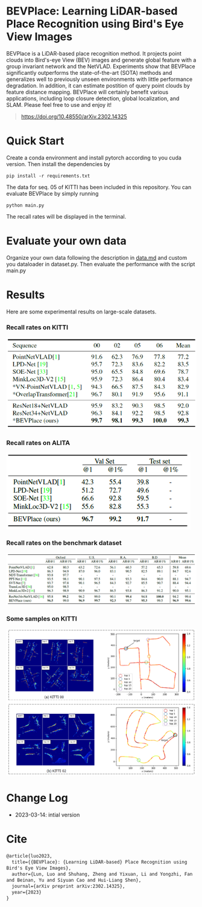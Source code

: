# BEVPlace: Learning LiDAR-based Place Recognition using Bird's Eye View Images
BEVPlace is a LiDAR-based place recognition method. It projects point clouds into Bird's-eye View (BEV) images and generate global feature with a group invariant network and the NetVLAD. Experiments show that BEVPlace significantly outperforms the state-of-the-art (SOTA) methods and generalizes well to previously unseen environments with little performance degradation. In addition, it can estimate postition of query point clouds by feature distance mapping. BEVPlace will certainly benefit various applications, including loop closure detection, global localization, and SLAM. Please feel free to use and enjoy it!

> https://doi.org/10.48550/arXiv.2302.14325

# Quick Start

Create a conda environment and install pytorch according to you cuda version. Then install the dependencies by 
```
pip install -r requirements.txt
```

The data for seq. 05 of KITTI has been included in this repository. You can evaluate BEVPlace by simply running
```
python main.py
```
The recall rates will be displayed in the terminal.

# Evaluate your own data
Organize your own data following the description in [data.md](./data/data.md) and custom you dataloader in dataset.py. Then evaluate the performance with the script main.py

# Results
Here are some experimental results on large-scale datasets.
### Recall rates on KITTI
![KITTI](imgs/KITTI.png)
### Recall rates on ALITA
![KITTI](imgs/ALITA.png)
### Recall rates on the benchmark dataset
![KITTI](imgs/benchmark_dataset.png)

### Some samples on KITTI
![KITTI](imgs/samples.png)

# Change Log
- 2023-03-14: intial version

# Cite
```
@article{luo2023,
  title={{BEVPlace}: {Learning LiDAR-based} Place Recognition using Bird's Eye View Images},
  author={Lun, Luo and Shuhang, Zheng and Yixuan, Li and Yongzhi, Fan and Beinan, Yu and Siyuan Cao and Hui-Liang Shen},
  journal={arXiv preprint arXiv:2302.14325},
  year={2023}
}
```
